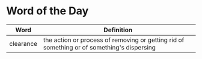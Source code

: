 # Word of the Day

|Word|Definition|
|---|---|
|clearance|the action or process of removing or getting rid of something or of something's dispersing|